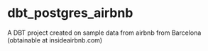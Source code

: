 # dbt_postgres_airbnb
A DBT project created on sample data from airbnb from Barcelona (obtainable at insideairbnb.com)
